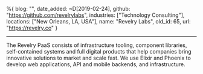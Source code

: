 %{
  blog: "",
  date_added: ~D[2019-02-24],
  github: "https://github.com/revelrylabs",
  industries: ["Technology Consulting"],
  locations: ["New Orleans, LA, USA"],
  name: "Revelry Labs",
  old_id: 65,
  url: "https://revelry.co"
}

---

The Revelry PaaS consists of infrastructure tooling, component libraries, self-contained systems and full digital products that help companies bring innovative solutions to market and scale fast. We use Elixir and Phoenix to develop web applications, API and mobile backends, and infrastructure.
